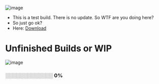 ![image](https://media.discordapp.net/attachments/706131647145312256/706166926191362118/d700038a007c993bd365120bbeb3ff10.png?width=521&height=65)
- This is a test build. There is no update. So WTF are you doing here?
- So just go ok?
- Here: [Download](http://www.mediafire.com/file/w60ic8115ali9lr/BAKU%2521_0.0.0.6_Build.rar/file)
# Unfinished Builds or WIP
![image](https://media.discordapp.net/attachments/706135638520365127/706135711878742096/620d54422559af6d443d78a941697db0.png?width=293&height=41)
### ░░░░░░░░░░░░░ 0%
